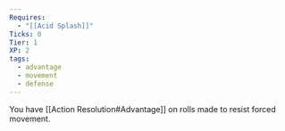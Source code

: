 ```yaml
---
Requires:
  - "[[Acid Splash]]"
Ticks: 0
Tier: 1
XP: 2
tags:
  - advantage
  - movement
  - defense
---
```

You have [[Action Resolution#Advantage]] on rolls made to resist forced movement.